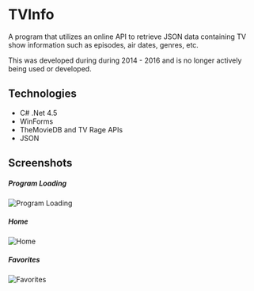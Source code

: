 # TVInfo

A program that utilizes an online API to retrieve JSON data containing TV show information such as episodes, air dates, genres, etc.

This was developed during during 2014 - 2016 and is no longer actively being used or developed.


## Technologies
- C# .Net 4.5
- WinForms
- TheMovieDB and TV Rage APIs
- JSON


## Screenshots

##### Program Loading
![Program Loading](https://user-images.githubusercontent.com/19980511/147184619-8326bd8e-ef5a-44f2-992b-b12696eb406a.png)

##### Home
![Home](https://user-images.githubusercontent.com/19980511/147184610-8a303f04-a5b7-4b6b-aca2-24a730a311db.png)

##### Favorites
![Favorites](https://user-images.githubusercontent.com/19980511/147184593-91e3c8ec-93fd-4a1b-8239-14284794afc9.png)
